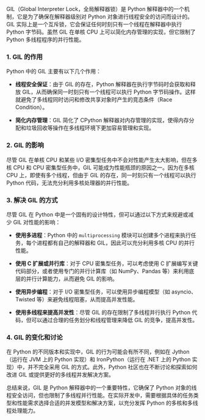 GIL（Global Interpreter Lock，全局解释器锁）是 Python 解释器中的一个机制，它是为了确保在解释器级别对 Python 对象进行线程安全的访问而设计的。GIL 实际上是一个互斥锁，它会保证任何时刻只有一个线程在解释器中执行 Python 字节码。虽然 GIL 在单核 CPU 上可以简化内存管理的实现，但它限制了 Python 多线程程序的并行性能。

### 1. GIL 的作用

Python 中的 GIL 主要有以下几个作用：

- **线程安全保证**：由于 GIL 的存在，Python 解释器在执行字节码时会获取和释放 GIL，从而确保同一时刻只有一个线程可以执行 Python 字节码操作。这样就避免了多线程同时访问和修改共享对象时产生的竞态条件（Race Condition）。
  
- **简化内存管理**：GIL 简化了 CPython 解释器对内存管理的实现，使得内存分配和垃圾回收等操作在多线程环境下更加容易管理和实现。

### 2. GIL 的影响

尽管 GIL 在单核 CPU 和某些 I/O 密集型任务中不会对性能产生太大影响，但在多核 CPU 和 CPU 密集型任务中，GIL 可能成为性能瓶颈的原因之一。因为在多核 CPU 上，即使有多个线程，但由于 GIL 的存在，同一时刻只有一个线程可以执行 Python 代码，无法充分利用多核处理器的并行性能。

### 3. 解决 GIL 的方式

尽管 GIL 在 Python 中是一个固有的设计特性，但可以通过以下方式来规避或减少 GIL 对性能的影响：

- **使用多进程**：Python 中的 `multiprocessing` 模块可以创建多个进程来执行任务，每个进程都有自己的解释器和 GIL，因此可以充分利用多核 CPU 的并行性能。

- **使用 C 扩展或并行库**：对于 CPU 密集型任务，可以考虑使用 C 扩展编写关键代码部分，或者使用专门的并行计算库（如 NumPy、Pandas 等）来利用底层的并行计算能力，从而避免 GIL 的影响。

- **使用异步编程**：对于 I/O 密集型任务，可以使用异步编程模型（如 asyncio、Twisted 等）来避免线程阻塞，从而提高并发性能。

- **使用多线程来提高并发性**：尽管 GIL 的存在限制了多线程并行执行 Python 代码，但可以通过合理的任务划分和线程管理来降低 GIL 的竞争，提高并发性。

### 4. GIL 的变化和讨论

在 Python 的不同版本和实现中，GIL 的行为可能会有所不同，例如在 Jython（运行在 JVM 上的 Python 实现）和 IronPython（运行在 .NET 上的 Python 实现）中，并不完全采用 GIL 的方式。此外，Python 社区也在不断讨论和探索如何改进 GIL 或提供更好的多线程并发解决方案。

总结来说，GIL 是 Python 解释器中的一个重要特性，它确保了 Python 对象的线程安全访问，但也限制了多线程并行性能。在实际开发中，需要根据具体的任务类型和性能需求选择合适的并发模型和解决方案，以充分发挥 Python 的多核和多线程处理能力。